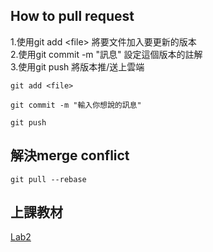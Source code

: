 ## How to pull request
1.使用git add \<file\> 將要文件加入要更新的版本  
2.使用git commit -m "訊息" 設定這個版本的註解  
3.使用git push 將版本推/送上雲端  
```
git add <file>
```
```
git commit -m "輸入你想說的訊息"
```
```
git push
```

## 解決merge conflict
```
git pull --rebase
```

## 上課教材
[Lab2](https://drive.google.com/file/d/1VbJf0k_hWzUK0Pw-tUSgQfn0Gb2w3_cm/view)
